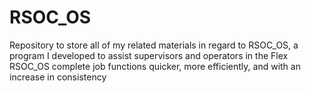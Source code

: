 # RSOC_OS
Repository to store all of my related materials in regard to RSOC_OS, a program I developed to assist supervisors and operators in the Flex RSOC_OS complete job functions quicker, more efficiently, and with an increase in consistency
